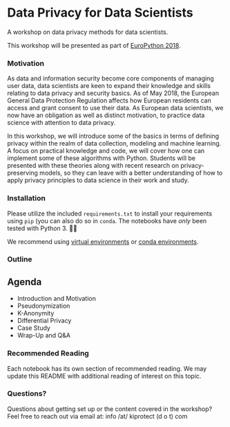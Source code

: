 # Data Privacy for Data Scientists

A workshop on data privacy methods for data scientists. 

This workshop will be presented as part of [EuroPython 2018](https://ep2018.europython.eu/conference/talks/privacy-for-data-scientists). 

### Motivation

As data and information security become core components of managing user data, data scientists are keen to expand their knowledge and skills relating to data privacy and security basics. As of May 2018, the European General Data Protection Regulation affects how European residents can access and grant consent to use their data. As European data scientists, we now have an obligation as well as distinct motivation, to practice data science with attention to data privacy.

In this workshop, we will introduce some of the basics in terms of defining privacy within the realm of data collection, modeling and machine learning. A focus on practical knowledge and code, we will cover how one can implement some of these algorithms with Python. Students will be presented with these theories along with recent research on privacy-preserving models, so they can leave with a better understanding of how to apply privacy principles to data science in their work and study.

### Installation

Please utilize the included `requirements.txt` to install your requirements using `pip` (you can also do so in `conda`. The notebooks have *only* been tested with Python 3. 🙌🏻

We recommend using [virtual environments](https://packaging.python.org/guides/installing-using-pip-and-virtualenv/) or [conda environments](https://conda.io/docs/user-guide/tasks/manage-environments.html). 

### Outline

Agenda
--------

- Introduction and Motivation
- Pseudonymization
- K-Anonymity
- Differential Privacy
- Case Study
- Wrap-Up and Q&A

### Recommended Reading

Each notebook has its own section of recommended reading. We may update this README with additional reading of interest on this topic.

### Questions?

Questions about getting set up or the content covered in the workshop? Feel free to reach out via email at: info /at/ kiprotect (d o t) com

